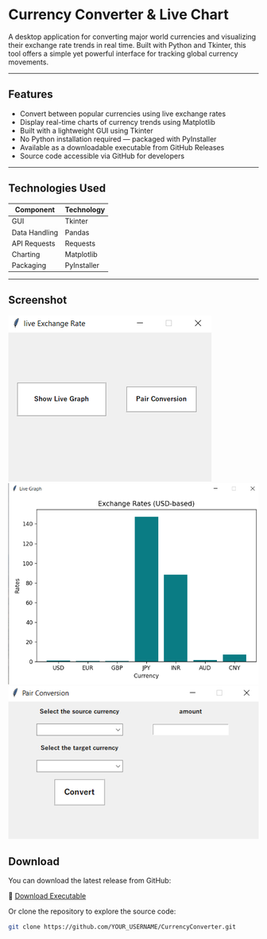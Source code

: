 # Currency Converter & Live Chart

A desktop application for converting major world currencies and visualizing their exchange rate trends in real time. Built with Python and Tkinter, this tool offers a simple yet powerful interface for tracking global currency movements.

---

## Features

- Convert between popular currencies using live exchange rates
- Display real-time charts of currency trends using Matplotlib
- Built with a lightweight GUI using Tkinter
- No Python installation required — packaged with PyInstaller
- Available as a downloadable executable from GitHub Releases
- Source code accessible via GitHub for developers

---

## Technologies Used

| Component     | Technology               |
|---------------|--------------------------|
| GUI           | Tkinter                  |
| Data Handling | Pandas                   |
| API Requests  | Requests                 |
| Charting      | Matplotlib               |
| Packaging     | PyInstaller              |

---

## Screenshot

![Homepage](screenshots/Homepage.png)
![Livegraph](screenshots/Livegraph.png)
![Conversionpage](screenshots/Conversionpage.png)



## Download

You can download the latest release from GitHub:

🔗 [Download Executable](YOUR_RELEASE_LINK_HERE)

Or clone the repository to explore the source code:

```bash
git clone https://github.com/YOUR_USERNAME/CurrencyConverter.git




















